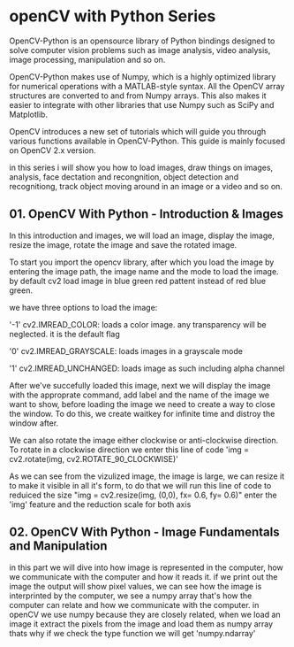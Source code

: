 # openCV with Python Series

OpenCV-Python is an opensource library of Python bindings designed to solve computer vision problems such as image analysis, video analysis, image processing, manipulation and so on.

OpenCV-Python makes use of Numpy, which is a highly optimized library for numerical operations with a MATLAB-style syntax. All the OpenCV array structures are converted to and from Numpy arrays. This also makes it easier to integrate with other libraries that use Numpy such as SciPy and Matplotlib.

OpenCV introduces a new set of tutorials which will guide you through various functions available in OpenCV-Python. This guide is mainly focused on OpenCV 2.x version.

in this series i will show you how to load images, draw things on images, analysis, face dectation and recongnition, object detection and recognitiong, track object moving around in an image or a video and so on.


## 01. OpenCV With Python - Introduction & Images

In this introduction and images, we will load an image, display the image, resize the image, rotate the image and save the rotated image.

To start you import the opencv library, after which you load the image by entering the image path, the image name and the mode to load the image. by default cv2 load image in blue green red pattent instead of red blue green.

we have three options to load the image:

'-1' cv2.IMREAD_COLOR: loads a color image. any transparency will be neglected. it is the default flag
 
 '0' cv2.IMREAD_GRAYSCALE: loads images in a grayscale mode
 
 '1' cv2.IMREAD_UNCHANGED: loads image as such including alpha channel 

After we've succefully loaded this image, next we will display the image with the approprate command, add label and the name of the image we want to show, before loading the image we need to create a way to close the window. To do this, we create waitkey for infinite time and distroy the window after.

We can also rotate the image either clockwise or anti-clockwise direction. To rotate in a clockwise direction we enter this line of code 'img = cv2.rotate(img, cv2.ROTATE_90_CLOCKWISE)'

As we can see from the vizulized image, the image is large, we can resize it to make it visible in all it's form, to do that we will run this line of code to reduiced the size "img = cv2.resize(img, (0,0), fx= 0.6, fy= 0.6)" enter the 'img' feature and the reduction scale for both axis


## 02. OpenCV With Python - Image Fundamentals and Manipulation

in this part we will dive into how image is represented in the computer, how we communicate with the computer and how it reads it. if we print out the image the output will show pixel values, we can see how the image is interprinted by the computer, we see a numpy array that's how the computer can relate and how we communicate with the computer. in openCV we use numpy because they are closely related, when we load an image it extract the pixels from the image and load them as numpy array thats why if we check the type function we will get 'numpy.ndarray' 
